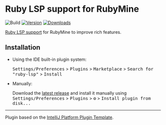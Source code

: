 # Ruby LSP support for RubyMine

![Build](https://github.com/vitallium/intellij-plugin-ruby-lsp/workflows/Build/badge.svg)
[![Version](https://img.shields.io/jetbrains/plugin/v/com.github.vitallium.rubylsp.svg)](https://plugins.jetbrains.com/plugin/com.github.vitallium.rubylsp)
[![Downloads](https://img.shields.io/jetbrains/plugin/d/com.github.vitallium.rubylsp.svg)](https://plugins.jetbrains.com/plugin/com.github.vitallium.rubylsp)

<!-- Plugin description -->
[Ruby LSP support](https://shopify.github.io/ruby-lsp/) for RubyMine to improve rich features.
<!-- Plugin description end -->

## Installation

- Using the IDE built-in plugin system:

  <kbd>Settings/Preferences</kbd> > <kbd>Plugins</kbd> > <kbd>Marketplace</kbd> > <kbd>Search for "ruby-lsp"</kbd> >
  <kbd>Install</kbd>

- Manually:

  Download the [latest release](https://github.com/vitallium/ruby-lsp/releases/latest) and install it manually using
  <kbd>Settings/Preferences</kbd> > <kbd>Plugins</kbd> > <kbd>⚙️</kbd> > <kbd>Install plugin from disk...</kbd>


---
Plugin based on the [IntelliJ Platform Plugin Template][template].

[template]: https://github.com/JetBrains/intellij-platform-plugin-template
[docs:plugin-description]: https://plugins.jetbrains.com/docs/intellij/plugin-user-experience.html#plugin-description-and-presentation
